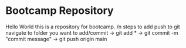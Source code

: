# Bootcamp Repository
Hello World this is a repository for bootcamp. /n
steps to add push to git
navigate to folder you want to add/commit -> git add * -> git commit -m "commit message" -> git push origin main